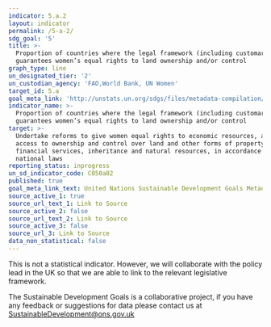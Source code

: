 ```yaml
---
indicator: 5.a.2
layout: indicator
permalink: /5-a-2/
sdg_goal: '5'
title: >-
  Proportion of countries where the legal framework (including customary law)
  guarantees women’s equal rights to land ownership and/or control
graph_type: line
un_designated_tier: '2'
un_custodian_agency: 'FAO,World Bank, UN Women'
target_id: 5.a
goal_meta_link: 'http://unstats.un.org/sdgs/files/metadata-compilation/Metadata-Goal-5.pdf'
indicator_name: >-
  Proportion of countries where the legal framework (including customary law)
  guarantees women’s equal rights to land ownership and/or control
target: >-
  Undertake reforms to give women equal rights to economic resources, as well as
  access to ownership and control over land and other forms of property,
  financial services, inheritance and natural resources, in accordance with
  national laws
reporting_status: inprogress
un_sd_indicator_code: C050a02
published: true
goal_meta_link_text: United Nations Sustainable Development Goals Metadata (pdf 634kB)
source_active_1: true
source_url_text_1: Link to Source
source_active_2: false
source_url_text_2: Link to Source
source_active_3: false
source_url_3: Link to Source
data_non_statistical: false
---
```


This is not a statistical indicator. However, we will collaborate with the policy lead in the UK so that we are able to link to the relevant legislative framework.

The Sustainable Development Goals is a collaborative project, if you have any feedback or suggestions for data please contact us at <SustainableDevelopment@ons.gov.uk>
